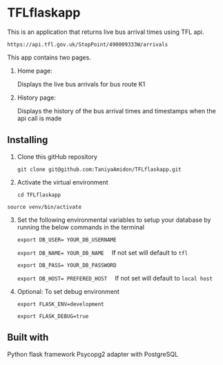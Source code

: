 # TFLflaskapp
This is an application that returns live bus arrival times using TFL api.

```https://api.tfl.gov.uk/StopPoint/490009333W/arrivals```

This app contains two pages.
   1. Home page:
   
      Displays the live bus arrivals for bus route K1
      
   2. History page:
   
      Displays the history of the bus arrival times and timestamps when the api call is made
      
      
## Installing

1. Clone this gitHub repository

   ```
   git clone git@github.com:TaniyaAmidon/TFLflaskapp.git
   ```

2. Activate the virtual environment

   ``` cd TFLflaskapp ```
   
  ``` source venv/bin/activate ```
   

3. Set the following environmental variables to setup your database by running the below commands in the terminal

    ```export DB_USER= YOUR_DB_USERNAME ```

    ```export DB_NAME= YOUR_DB_NAME  ``` If not set will default to ```tfl```

    ```export DB_PASS= YOUR_DB_PASSWORD  ```

    ```export DB_HOST= PREFERED_HOST  ``` If not set will default to ```local host```


4. Optional: To set debug environment

   ```export FLASK_ENV=development ```
   
   ``` export FLASK_DEBUG=true ```
   
## Built with

Python flask framework
Psycopg2 adapter with PostgreSQL
